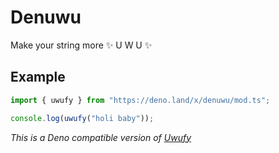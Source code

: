 # Denuwu

Make your string more ✨ U W U ✨

## Example

```ts
import { uwufy } from "https://deno.land/x/denuwu/mod.ts";

console.log(uwufy("holi baby"));
```

_This is a Deno compatible version of [Uwufy](https://github.com/fuwn/node-uwufy)_
